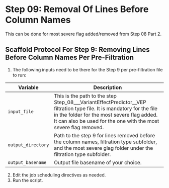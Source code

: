 # Step 09: Removal Of Lines Before Column Names

This can be done for most severe flag added/removed from Step 08 Part 2. 

## Scaffold Protocol For Step 9: Removing Lines Before Column Names Per Pre-Filtration

1) The following inputs need to be there for the Step 9 per pre-filtration file to run:

| Variable | Description | 
|-----------------|-----------------|
| `input_file` | This is the path to the step Step_08___VariantEffectPredictor__VEP filtration type file. It is mandatory for the file in the folder for the most severe flag added. It can also be used for the one with the most severe flag removed. |
| `output_directory` | Path to the step 9 for lines removed before the column names, filtration type subfolder, and the most severe glag folder under the filtration type subfolder. | 
| `output_basename` | Output file basename of your choice. | 

2) Edit the job scheduling directives as needed.
3) Run the script.
